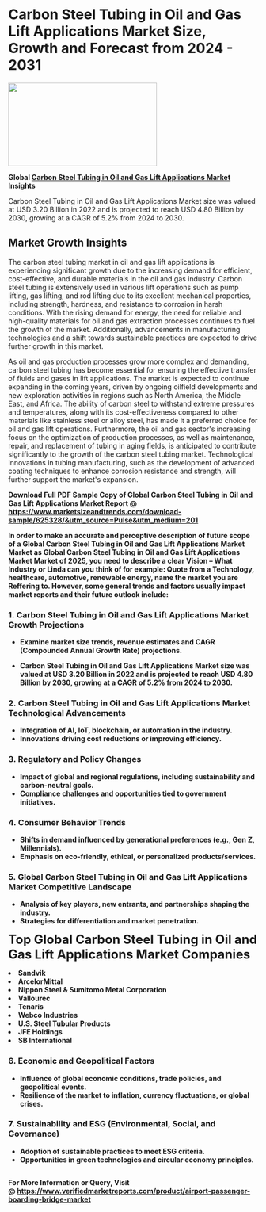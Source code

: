 <H1>Carbon Steel Tubing in Oil and Gas Lift Applications Market Size, Growth and Forecast from 2024 - 2031</H1><img class="aligncenter size-medium wp-image-584254" src="https://thirdeyenews.in/wp-content/uploads/2024/09/Global-Market-Research-300x168.jpeg" alt="" width="300" height="168" /><p><strong>Global&nbsp;<a href="https://www.marketsizeandtrends.com/download-sample/625328/&amp;utm_source=Pulse&amp;utm_medium=201">Carbon Steel Tubing in Oil and Gas Lift Applications Market</a> Insights</strong></p><p>Carbon Steel Tubing in Oil and Gas Lift Applications Market size was valued at USD 3.20 Billion in 2022 and is projected to reach USD 4.80 Billion by 2030, growing at a CAGR of 5.2% from 2024 to 2030.</p><p><h2>Market Growth Insights</h2> <p>The carbon steel tubing market in oil and gas lift applications is experiencing significant growth due to the increasing demand for efficient, cost-effective, and durable materials in the oil and gas industry. Carbon steel tubing is extensively used in various lift operations such as pump lifting, gas lifting, and rod lifting due to its excellent mechanical properties, including strength, hardness, and resistance to corrosion in harsh conditions. With the rising demand for energy, the need for reliable and high-quality materials for oil and gas extraction processes continues to fuel the growth of the market. Additionally, advancements in manufacturing technologies and a shift towards sustainable practices are expected to drive further growth in this market.</p> <p><strong></strong></p> <p>As oil and gas production processes grow more complex and demanding, carbon steel tubing has become essential for ensuring the effective transfer of fluids and gases in lift applications. The market is expected to continue expanding in the coming years, driven by ongoing oilfield developments and new exploration activities in regions such as North America, the Middle East, and Africa. The ability of carbon steel to withstand extreme pressures and temperatures, along with its cost-effectiveness compared to other materials like stainless steel or alloy steel, has made it a preferred choice for oil and gas lift operations. Furthermore, the oil and gas sector's increasing focus on the optimization of production processes, as well as maintenance, repair, and replacement of tubing in aging fields, is anticipated to contribute significantly to the growth of the carbon steel tubing market. Technological innovations in tubing manufacturing, such as the development of advanced coating techniques to enhance corrosion resistance and strength, will further support the market's expansion.</p> <p><strong></p><p><span class=""><strong>Download Full PDF Sample Copy of Global Carbon Steel Tubing in Oil and Gas Lift Applications Market Report</strong> @ <a href="https://www.marketsizeandtrends.com/download-sample/625328/&amp;utm_source=Pulse&amp;utm_medium=201" target="_blank">https://www.marketsizeandtrends.com/download-sample/625328/&amp;utm_source=Pulse&amp;utm_medium=201</a></span></p><p>In order to make an accurate and perceptive description of future scope of a Global&nbsp;Carbon Steel Tubing in Oil and Gas Lift Applications Market Market as Global&nbsp;Carbon Steel Tubing in Oil and Gas Lift Applications Market Market of 2025, you need to describe a clear Vision &ndash; What Industry or Linda can you think of for example: Quote from a Technology, healthcare, automotive, renewable energy, name the market you are Reffering to. However, some general trends and factors usually impact market reports and their future outlook include:</p><h3>1.&nbsp;<strong>Carbon Steel Tubing in Oil and Gas Lift Applications Market Growth Projections</strong></h3><ul><li>Examine market size trends, revenue estimates and CAGR (Compounded Annual Growth Rate) projections.</li><li><p>Carbon Steel Tubing in Oil and Gas Lift Applications Market size was valued at USD 3.20 Billion in 2022 and is projected to reach USD 4.80 Billion by 2030, growing at a CAGR of 5.2% from 2024 to 2030.</p></li></ul><h3>2.&nbsp;<strong>Carbon Steel Tubing in Oil and Gas Lift Applications Market Technological Advancements</strong></h3><ul><li>Integration of AI, IoT, blockchain, or automation in the industry.</li><li>Innovations driving cost reductions or improving efficiency.</li></ul><h3>3.&nbsp;<strong>Regulatory and Policy Changes</strong></h3><ul><li>Impact of global and regional regulations, including sustainability and carbon-neutral goals.</li><li>Compliance challenges and opportunities tied to government initiatives.</li></ul><h3>4.&nbsp;<strong>Consumer Behavior Trends</strong></h3><ul><li>Shifts in demand influenced by generational preferences (e.g., Gen Z, Millennials).</li><li>Emphasis on eco-friendly, ethical, or personalized products/services.</li></ul><h3>5.&nbsp;<strong>Global Carbon Steel Tubing in Oil and Gas Lift Applications Market Competitive Landscape</strong></h3><ul><li>Analysis of key players, new entrants, and partnerships shaping the industry.</li><li>Strategies for differentiation and market penetration.</li></ul><p data-pm-slice="1 1 []"><span style="color: inherit; font-family: inherit; font-size: 25px;">Top Global Carbon Steel Tubing in Oil and Gas Lift Applications Market Companies</span></p><div class="" data-test-id=""><p><li>Sandvik</li><li> ArcelorMittal</li><li> Nippon Steel & Sumitomo Metal Corporation</li><li> Vallourec</li><li> Tenaris</li><li> Webco Industries</li><li> U.S. Steel Tubular Products</li><li> JFE Holdings</li><li> SB International</li></p></div><h3>6.&nbsp;<strong>Economic and Geopolitical Factors</strong></h3><ul><li>Influence of global economic conditions, trade policies, and geopolitical events.</li><li>Resilience of the market to inflation, currency fluctuations, or global crises.</li></ul><h3>7.&nbsp;<strong>Sustainability and ESG (Environmental, Social, and Governance)</strong></h3><ul><li>Adoption of sustainable practices to meet ESG criteria.</li><li>Opportunities in green technologies and circular economy principles.</li></ul><h2><strong style="font-size: 14px;">For More Information or Query, Visit @&nbsp;</strong><a style="background-color: #ffffff; font-size: 14px;" href="https://www.marketsizeandtrends.com/report/carbon-steel-tubing-in-oil-and-gas-lift-applications-market/" target="_blank">https://www.verifiedmarketreports.com/product/airport-passenger-boarding-bridge-market</a></h2>
